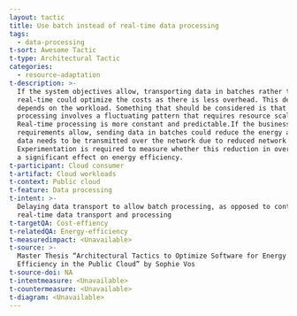 ```yaml
---
layout: tactic
title: Use batch instead of real-time data processing
tags:
  - data-processing
t-sort: Awesome Tactic
t-type: Architectural Tactic
categories:
  - resource-adaptation
t-description: >-
  If the system objectives allow, transporting data in batches rather than in
  real-time could optimize the costs as there is less overhead. This decision
  depends on the workload. Something that should be considered is that batch
  processing involves a fluctuating pattern that requires resource scaling.
  Real-time processing is more constant and predictable.If the business
  requirements allow, sending data in batches could reduce the energy as less
  data needs to be transmitted over the network due to reduced network overhead.
  Experimentation is required to measure whether this reduction in overhead has
  a significant effect on energy efficiency.
t-participant: Cloud consumer
t-artifact: Cloud workloads
t-context: Public cloud
t-feature: Data processing
t-intent: >-
  Delaying data transport to allow batch processing, as opposed to continous
  real-time data transport and processing
t-targetQA: Cost-effiency
t-relatedQA: Energy-efficiency
t-measuredimpact: <Unavailable>
t-source: >-
  Master Thesis “Architectural Tactics to Optimize Software for Energy
  Efficiency in the Public Cloud” by Sophie Vos
t-source-doi: NA
t-intentmeasure: <Unavailable>
t-countermeasure: <Unavailable>
t-diagram: <Unavailable>
---
```


